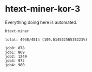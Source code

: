 # htext-miner-kor-3

Everything doing here is automated.

```
htext-miner

total: 4948/4514 (109.61453256535223%)

job0: 878
job1: 869
job2: 1249
job3: 972
job4: 980
```